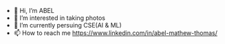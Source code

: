 - 👋 Hi, I’m ABEL
- 👀 I’m interested in taking photos
- 🌱 I’m currently persuing CSE(AI & ML)
- 📫 How to reach me https://www.linkedin.com/in/abel-mathew-thomas/

<!---
ablo2003/ablo2003 is a ✨ special ✨ repository because its `README.md` (this file) appears on your GitHub profile.
You can click the Preview link to take a look at your changes.
--->
